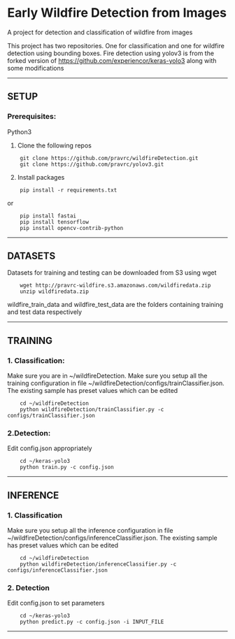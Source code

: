 
# Early Wildfire Detection from Images

A project for detection and classification of wildfire from images

This project has two repositories. One for classification and one for wildfire detection using bounding boxes.
Fire detection using yolov3 is from the forked version of https://github.com/experiencor/keras-yolo3 along with some modifications

---
## SETUP

### Prerequisites:
Python3

1. Clone the following repos
``` 
    git clone https://github.com/pravrc/wildfireDetection.git
    git clone https://github.com/pravrc/yolov3.git 
```
2. Install packages
```
    pip install -r requirements.txt
```
or 
```
    pip install fastai
    pip install tensorflow
    pip install opencv-contrib-python
```
    
---
## DATASETS
Datasets for training and testing can be downloaded from S3 using wget
```    
    wget http://pravrc-wildfire.s3.amazonaws.com/wildfiredata.zip
    unzip wildfiredata.zip
```   
wildfire_train_data and wildfire_test_data are the folders containing training and test data respectively

---
## TRAINING
### 1. Classification:
Make sure you are in ~/wildfireDetection. Make sure you setup all the training configuration
in file ~/wildfireDetection/configs/trainClassifier.json. The existing sample has preset values 
which can be edited
```        
    cd ~/wildfireDetection
    python wildfireDetection/trainClassifier.py -c configs/trainClassifier.json
```   
### 2.Detection:
Edit config.json appropriately
```       
    cd ~/keras-yolo3
    python train.py -c config.json
```
---
## INFERENCE
### 1. Classification 
Make sure you setup all the inference configuration 
in file ~/wildfireDetection/configs/inferenceClassifier.json. The existing sample has preset values 
which can be edited
```
    cd ~/wildfireDetection
    python wildfireDetection/inferenceClassifier.py -c configs/inferenceClassifier.json    
```
### 2. Detection
Edit config.json to set parameters
```
    cd ~/keras-yolo3
    python predict.py -c config.json -i INPUT_FILE
```   
---

